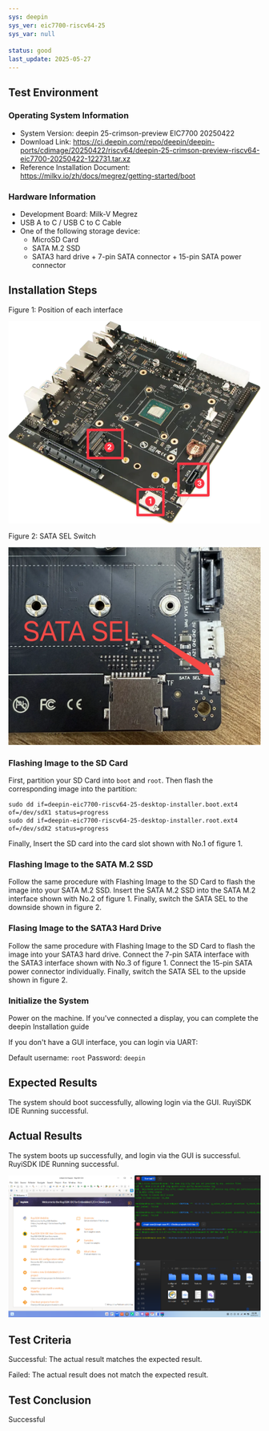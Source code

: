 ```yaml
---
sys: deepin
sys_ver: eic7700-riscv64-25
sys_var: null

status: good
last_update: 2025-05-27
---
```


## Test Environment

### Operating System Information

- System Version: deepin 25-crimson-preview EIC7700 20250422
- Download Link: https://ci.deepin.com/repo/deepin/deepin-ports/cdimage/20250422/riscv64/deepin-25-crimson-preview-riscv64-eic7700-20250422-122731.tar.xz
- Reference Installation Document: https://milkv.io/zh/docs/megrez/getting-started/boot

### Hardware Information

- Development Board: Milk-V Megrez
- USB A to C / USB C to C Cable
- One of the following storage device:
  - MicroSD Card
  - SATA M.2 SSD
  - SATA3 hard drive + 7-pin SATA connector + 15-pin SATA power connector

## Installation Steps

Figure 1: Position of each interface

![Megrez View](megrez-view.png)

Figure 2: SATA SEL Switch

![Megrez SATA SEL](megrez-sata-sel.png)

### Flashing Image to the SD Card

First, partition your SD Card into `boot` and `root`. Then flash the corresponding image into the partition:

``` shell
sudo dd if=deepin-eic7700-riscv64-25-desktop-installer.boot.ext4 of=/dev/sdX1 status=progress
sudo dd if=deepin-eic7700-riscv64-25-desktop-installer.root.ext4 of=/dev/sdX2 status=progress
```

Finally, Insert the SD card into the card slot shown with No.1 of figure 1.

### Flashing Image to the SATA M.2 SSD

Follow the same procedure with Flashing Image to the SD Card to flash the image into your SATA M.2 SSD. Insert the SATA M.2 SSD into the SATA M.2 interface shown with No.2 of figure 1. Finally, switch the SATA SEL to the downside shown in figure 2.

### Flasing Image to the SATA3 Hard Drive

Follow the same procedure with Flashing Image to the SD Card to flash the image into your SATA3 hard drive. Connect the 7-pin SATA interface with the SATA3 interface shown with No.3 of figure 1. Connect the 15-pin SATA power connector individually. Finally, switch the SATA SEL to the upside shown in figure 2.

### Initialize the System

Power on the machine. If you've connected a display, you can complete the deepin Installation guide

If you don't have a GUI interface, you can login via UART:

Default username: `root`
Password: `deepin`

## Expected Results

The system should boot successfully, allowing login via the GUI. RuyiSDK IDE Running successful.

## Actual Results

The system boots up successfully, and login via the GUI is successful. RuyiSDK IDE Running successful.

![screenshot](./screenshot.png)

## Test Criteria

Successful: The actual result matches the expected result.

Failed: The actual result does not match the expected result.

## Test Conclusion

Successful
